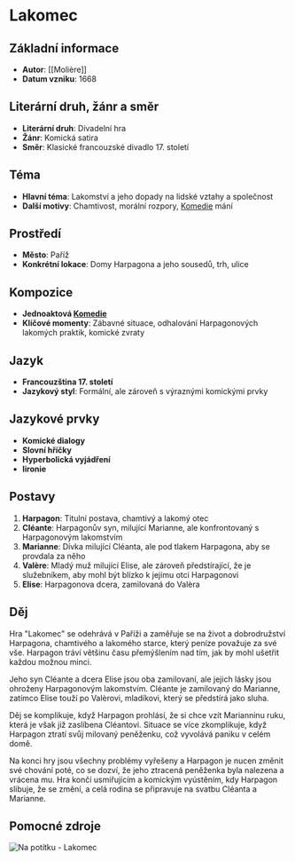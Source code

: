 # Lakomec

## Základní informace

- **Autor**: [[Molière]]
- **Datum vzniku**: 1668

## Literární druh, žánr a směr

- **Literární druh**: Divadelní hra
- **Žánr**: Komická satira
- **Směr**: Klasické francouzské divadlo 17. století

## Téma

- **Hlavní téma**: Lakomství a jeho dopady na lidské vztahy a společnost
- **Další motivy**: Chamtivost, morální rozpory, [Komedie](Komedie.md) mání

## Prostředí

- **Město**: Paříž
- **Konkrétní lokace**: Domy Harpagona a jeho sousedů, trh, ulice

## Kompozice

- **Jednoaktová [Komedie](Komedie.md)**
- **Klíčové momenty**: Zábavné situace, odhalování Harpagonových lakomých praktik, komické zvraty

## Jazyk

- **Francouzština 17. století**
- **Jazykový styl**: Formální, ale zároveň s výraznými komickými prvky

## Jazykové prvky

- **Komické dialogy**
- **Slovní hříčky**
- **Hyperbolická vyjádření**
- **Iironie**

## Postavy

1. **Harpagon**: Titulní postava, chamtivý a lakomý otec
2. **Cléante**: Harpagonův syn, milující Marianne, ale konfrontovaný s Harpagonovým lakomstvím
3. **Marianne**: Dívka milující Cléanta, ale pod tlakem Harpagona, aby se provdala za něho
4. **Valère**: Mladý muž milující Elise, ale zároveň předstírající, že je služebníkem, aby mohl být blízko k jejímu otci Harpagonovi
5. **Elise**: Harpagonova dcera, zamilovaná do Valèra

## Děj

Hra "Lakomec" se odehrává v Paříži a zaměřuje se na život a dobrodružství Harpagona, chamtivého a lakomého starce, který peníze považuje za své vše. Harpagon tráví většinu času přemýšlením nad tím, jak by mohl ušetřit každou možnou minci.

Jeho syn Cléante a dcera Elise jsou oba zamilovaní, ale jejich lásky jsou ohroženy Harpagonovým lakomstvím. Cléante je zamilovaný do Marianne, zatímco Elise touží po Valèrovi, mladíkovi, který se předstírá jako sluha.

Děj se komplikuje, když Harpagon prohlásí, že si chce vzít Marianninu ruku, která je však již zaslíbena Cléantovi. Situace se více zkomplikuje, když Harpagon ztratí svůj milovaný peněženku, což vyvolává paniku v celém domě.

Na konci hry jsou všechny problémy vyřešeny a Harpagon je nucen změnit své chování poté, co se dozví, že jeho ztracená peněženka byla nalezena a vrácena mu. Hra končí usmiřujícím a komickým vyústěním, kdy Harpagon slibuje, že se změní, a celá rodina se připravuje na svatbu Cléanta a Marianne.

## Pomocné zdroje

![Na potítku - Lakomec](https://www.youtube.com/watch?v=YnEfTjxKnRU)